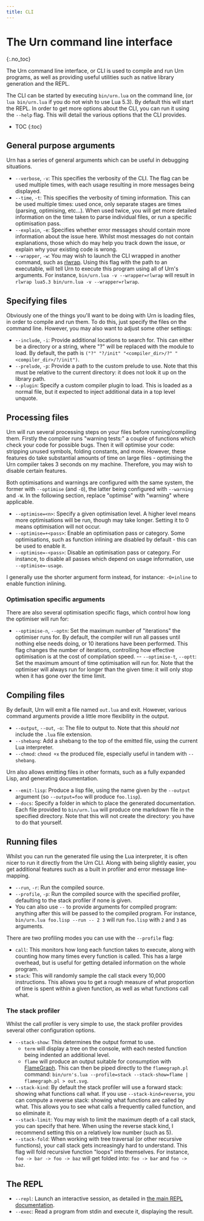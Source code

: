 ```yaml
---
title: CLI
---
```


# The Urn command line interface
{:.no_toc}

The Urn command line interface, or CLI is used to compile and run Urn programs, as well as providing useful utilities
such as native library generation and the REPL.

The CLI can be started by executing `bin/urn.lua` on the command line, (or `lua bin/urn.lua` if you do not wish to
use Lua 5.3). By default this will start the REPL. In order to get more options about the CLI, you can run it using the
`--help` flag. This will detail the various options that the CLI provides.

* TOC
{:toc}

## General purpose arguments
Urn has a series of general arguments which can be useful in debugging situations.

 - `--verbose`, `-v`: This specifies the verbosity of the CLI. The flag can be used multiple times, with each usage
   resulting in more messages being displayed.
 - `--time`, `-t`: This specifies the verbosity of timing information. This can be used multiple times: used once, only
   separate stages are times (parsing, optimising, etc...). When used twice, you will get more detailed information on
   the time taken to parse individual files, or run a specific optimisation pass.
 - `--explain`, `-e`: Specifies whether error messages should contain more information about the issue here. Whilst most
   messages do not contain explanations, those which do may help you track down the issue, or explain why your existing
   code is wrong.
 - `--wrapper`, `-w`: You may wish to launch the CLI wrapped in another command, such
   as [rlwrap](https://github.com/hanslub42/rlwrap). Using this flag with the path to an executable, will tell Urn to
   execute this program using all of Urn's arguments. For instance, `bin/urn.lua -v --wrapper=rlwrap` will result in
   `rlwrap lua5.3 bin/urn.lua -v --wrapper=rlwrap`.

## Specifying files
Obviously one of the things you'll want to be doing with Urn is loading files, in order to compile and run them. To do
this, just specify the files on the command line. However, you may also want to adjust some other settings:

 - `--include`, `-i`: Provide additional locations to search for. This can either be a directory or a string, where "?"
   will be replaced with the module to load. By default, the path is `("?" "?/init" "<compiler_dir>/?" "<compiler_dir>/?/init")`.
 - `--prelude`, `-p`: Provide a path to the custom prelude to use. Note that this must be relative to the current
   directory: it does not look it up on the library path.
 - `--plugin`: Specify a custom compiler plugin to load. This is loaded as a normal file, but it expected to inject
   additional data in a top level unquote.

## Processing files
Urn will run several processing steps on your files before running/compiling them. Firstly the compiler runs "warning
tests:" a couple of functions which check your code for possible bugs. Then it will optimise your code: stripping unused
symbols, folding constants, and more. However, these features do take substantial amounts of time on large files -
optimising the Urn compiler takes 3 seconds on my machine. Therefore, you may wish to disable certain features.

Both optimisations and warnings are configured with the same system, the former with `--optimise` (and `-O`), the latter
being configured with `--warning` and `-W`. In the following section, replace "optimise" with "warning" where
applicable.

 - `--optimise=<n>`: Specify a given optimisation level. A higher level means more optimisations will be run, though may
   take longer. Setting it to 0 means optimisation will not occur.
 - `--optimise=+<pass>`: Enable an optimisation pass or category. Some optimisations, such as function inlining are
   disabled by default - this can be used to enable it.
 - `--optimise=-<pass>`: Disable an optimisation pass or category. For instance, to disable all passes which depend on
   usage information, use `--optimise=-usage`.

I generally use the shorter argument form instead, for instance: `-O+inline` to enable function inlining.

### Optimisation specific arguments
There are also several optimisation specific flags, which control how long the optimiser will run for:

 - `--optimise-n`, `--optn`: Set the maximum number of "iterations" the optimiser runs for. By default, the compiler
   will run all passes until nothing else needs doing, or 10 iterations have been performed. This flag changes the
   number of iterations, controlling how effective optimisation is at the cost of compilation speed.  -- `--optimise-t`,
   `--optt`: Set the maximum amount of time optimisation will run for. Note that the optimiser will always run for
   longer than the given time: it will only stop when it has gone over the time limit.

## Compiling files
By default, Urn will emit a file named `out.lua` and exit. However, various command arguments provide a little more
flexibility in the output.

 - `--output`, `--out`, `-o`: The file to output to. Note that this *should not* include the `.lua` file extension.
 - `--shebang`: Add a shebang to the top of the emitted file, using the current Lua interpreter.
 - `--chmod`: `chmod +x` the produced file, especially useful in tandem with `--shebang`.

Urn also allows emitting files in other formats, such as a fully expanded Lisp, and generating documentation.

 - `--emit-lisp`: Produce a lisp file, using the name given by the `--output` argument (so `--output=foo` will produce
   `foo.lisp`).
 - `--docs`: Specify a folder in which to place the generated documentation. Each file provided to `bin/urn.lua` will
   produce one markdown file in the specified directory. Note that this will not create the directory: you have to do
   that yourself.

## Running files
Whilst you can run the generated file using the Lua interpreter, it is often nicer to run it directly from the Urn
CLI. Along with being slightly easier, you get additional features such as a built in profiler and error message
line-mapping.

 - `--run`, `-r`: Run the compiled source.
 - `--profile`, `-p`: Run the compiled source with the specified profiler, defaulting to the stack profiler if none is
   given.
 - You can also use `--` to provide arguments for compiled program: anything after this will be passed to the compiled
   program. For instance, `bin/urn.lua foo.lisp --run -- 2 3` will run `foo.lisp` with `2` and `3` as arguments.

There are two profiling modes you can use with the `--profile` flag:

 - `call`: This monitors how long each function takes to execute, along with counting how many times every function is
   called. This has a large overhead, but is useful for getting detailed information on the whole program.
 - `stack`: This will randomly sample the call stack every 10,000 instructions. This allows you to get a rough measure
   of what proportion of time is spent within a given function, as well as what functions call what.

### The stack profiler
Whilst the call profiler is very simple to use, the stack profiler provides several other configuration options.

 - `--stack-show`: This determines the output format to use.
   - `term` will display a tree on the console, with each nested function being indented an additional level.
   - `flame` will produce an output suitable for consumption
     with [FlameGraph](https://github.com/brendangregg/FlameGraph). This can then be piped directly to the
     `flamegraph.pl` command: `bin/urn's.lua --profile=stack --stack-show=flame | flamegraph.pl > out.svg`.
 - `--stack-kind`: By default the stack profiler will use a forward stack: showing what functions call what. If you use
   `--stack-kind=reverse`, you can compute a reverse stack: showing what functions are called by what. This allows you
   to see what calls a frequently called function, and so eliminate it.
 - `--stack-limit`: You may wish to limit the maximum depth of a call stack, you can specify that here. When using the
   reverse stack kind, I recommend setting this on a relatively low number (such as 5).
 - `--stack-fold`: When working with tree traversal (or other recursive functions), your call stack gets increasingly
   hard to understand. This flag will fold recursive function "loops" into themselves. For instance, `foo -> bar -> foo
   -> baz` will get folded into: `foo -> bar` and `foo -> baz`.

## The REPL
 - `--repl`: Launch an interactive session, as detailed in [the main REPL documentation](11-repl.md).
 - `--exec`: Read a program from stdin and execute it, displaying the result.
